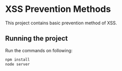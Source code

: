 # XSS Prevention Methods

This project contains basic prevention method of XSS.

## Running the project

Run the commands on following:

```sh
npm install
node server
```
